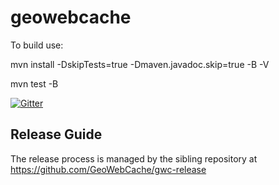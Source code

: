 # geowebcache

To build use:

mvn install -DskipTests=true -Dmaven.javadoc.skip=true -B -V

mvn test -B

[![Gitter](https://badges.gitter.im/GeoWebCache/geowebcache.svg)](https://gitter.im/GeoWebCache/geowebcache?utm_source=badge&utm_medium=badge&utm_campaign=pr-badge&utm_content=badge)


## Release Guide

The release process is managed by the sibling repository at https://github.com/GeoWebCache/gwc-release
